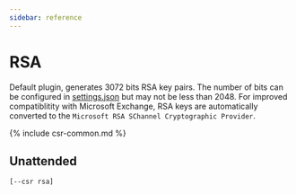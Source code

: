 ```yaml
---
sidebar: reference
---
```


# RSA
Default plugin, generates 3072 bits RSA key pairs. The number of bits can be configured in 
[settings.json](/reference/settings) but may not be less than 2048. For 
improved compatiblitity with Microsoft Exchange, RSA keys are automatically converted to the
`Microsoft RSA SChannel Cryptographic Provider`.

{% include csr-common.md %}

## Unattended
`[--csr rsa]`